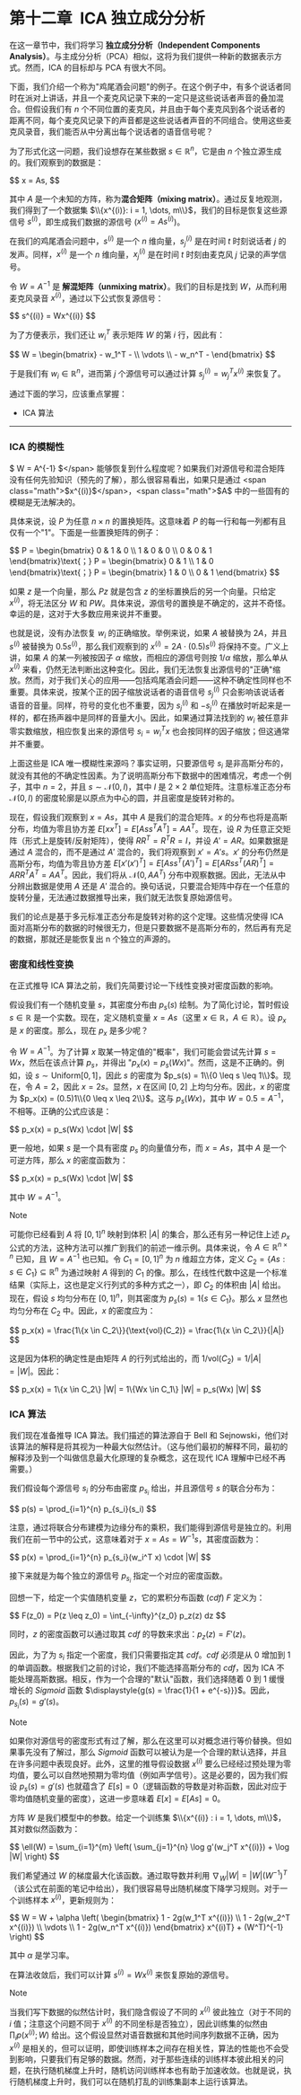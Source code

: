 # 第十二章&ensp;ICA 独立成分分析

在这一章节中，我们将学习 **独立成分分析（Independent Components Analysis）**。与主成分分析（PCA）相似，这将为我们提供一种新的数据表示方式。然而，ICA 的目标却与 PCA 有很大不同。

下面，我们介绍一个称为"鸡尾酒会问题"的例子。在这个例子中，有多个说话者同时在派对上讲话，并且一个麦克风记录下来的一定只是这些说话者声音的叠加混合。但假设我们有 <span class="math">$n$</span> 个不同位置的麦克风，并且由于每个麦克风到各个说话者的距离不同，每个麦克风记录下的声音都是这些说话者声音的不同组合。使用这些麦克风录音，我们能否从中分离出每个说话者的语音信号呢？

为了形式化这一问题，我们设想存在某些数据 <span class="math">$s \in \mathbb{R}^n$</span>，它是由 <span class="math">$n$</span> 个独立源生成的。我们观察到的数据是：

<div class="math">
$$
x = As,
$$
</div>

其中 <span class="math">$A$</span> 是一个未知的方阵，称为**混合矩阵（mixing matrix）**。通过反复地观测，我们得到了一个数据集 <span class="math">$\\{x^{(i)}: i = 1, \dots, m\\}$</span>，我们的目标是恢复这些源信号 <span class="math">$s^{(i)}$</span>，即生成我们数据的源信号 (<span class="math">$x^{(i)} = As^{(i)}$</span>)。

在我们的鸡尾酒会问题中，<span class="math">$s^{(i)}$</span> 是一个 <span class="math">$n$</span> 维向量，<span class="math">$s_j^{(i)}$</span> 是在时间 <span class="math">$t$</span> 时刻说话者 <span class="math">$j$</span> 的发声。同样，<span class="math">$x^{(i)}$</span> 是一个 <span class="math">$n$</span> 维向量，<span class="math">$x_j^{(i)}$</span> 是在时间 <span class="math">$t$</span> 时刻由麦克风 <span class="math">$j$</span> 记录的声学信号。

令 <span class="math">$W = A^{-1}$</span> 是 **解混矩阵（unmixing matrix）**。我们的目标是找到 <span class="math">$W$</span>，从而利用麦克风录音 <span class="math">$x^{(i)}$</span>，通过以下公式恢复源信号：

<div class="math">
$$
s^{(i)} = Wx^{(i)}
$$
</div>

为了方便表示，我们还让 <span class="math">$w_i^T$</span> 表示矩阵 <span class="math">$W$</span> 的第 <span class="math">$i$</span> 行，因此有：

<div class="math">
$$
W = \begin{bmatrix}
    - w_1^T - \\
    \vdots \\
    - w_n^T -
\end{bmatrix}
$$
</div>

于是我们有 <span class="math">$w_i \in \mathbb{R}^n$</span>，进而第 <span class="math">$j$</span> 个源信号可以通过计算 <span class="math">$s_j^{(i)} = w_j^T x^{(i)}$</span> 来恢复了。

通过下面的学习，应该重点掌握：

* ICA 算法

- - -

### ICA 的模糊性

<span class="math">$ W = A^{-1} $</span> 能够恢复到什么程度呢？如果我们对源信号和混合矩阵没有任何先验知识（预先的了解），那么很容易看出，如果只是通过 <span class="math">$x^{(i)}$</span>，<span class="math">$A$</span> 中的一些固有的模糊是无法解决的。

具体来说，设 <span class="math">$P$</span> 为任意 <span class="math">$n \times n$</span> 的置换矩阵。这意味着 <span class="math">$P$</span> 的每一行和每一列都有且仅有一个"1"。下面是一些置换矩阵的例子：

<div class="math">
$$
P = \begin{bmatrix}
0 & 1 & 0 \\
1 & 0 & 0 \\
0 & 0 & 1
\end{bmatrix}\text{；}
P = \begin{bmatrix}
0 & 1 \\
1 & 0
\end{bmatrix}\text{；}
P = \begin{bmatrix}
1 & 0 \\
0 & 1
\end{bmatrix}
$$
</div>

如果 <span class="math">$z$</span> 是一个向量，那么 <span class="math">$Pz$</span> 就是包含 <span class="math">$z$</span> 的坐标置换后的另一个向量。只给定 <span class="math">$x^{(i)}$</span>，将无法区分 <span class="math">$W$</span> 和 <span class="math">$PW$</span>。具体来说，源信号的置换是不确定的，这并不奇怪。幸运的是，这对于大多数应用来说并不重要。

也就是说，没有办法恢复 <span class="math">$w_i$</span> 的正确缩放。举例来说，如果 <span class="math">$A$</span> 被替换为 <span class="math">$2A$</span>，并且 <span class="math">$s^{(i)}$</span> 被替换为 <span class="math">$0.5s^{(i)}$</span>，那么我们观察到的 <span class="math">$x^{(i)} = 2A \cdot (0.5)s^{(i)}$</span> 将保持不变。广义上讲，如果 <span class="math">$A$</span> 的某一列被按因子 <span class="math">$\alpha$</span> 缩放，而相应的源信号则按 <span class="math">$1/\alpha$</span> 缩放，那么单从 <span class="math">$x^{(i)}$</span> 来看，仍然无法判断出这种变化。因此，我们无法恢复出源信号的"正确"缩放。然而，对于我们关心的应用——包括鸡尾酒会问题——这种不确定性同样也不重要。具体来说，按某个正的因子缩放说话者的语音信号 <span class="math">$s_j^{(i)}$</span> 只会影响该说话者语音的音量。同样，符号的变化也不重要，因为 <span class="math">$s_j^{(i)}$</span> 和 <span class="math">$-s_j^{(i)}$</span> 在播放时听起来是一样的，都在扬声器中是同样的音量大小。因此，如果通过算法找到的 <span class="math">$w_i$</span> 被任意非零实数缩放，相应恢复出来的源信号 <span class="math">$s_i = w_i^T x$</span> 也会按同样的因子缩放；但这通常并不重要。

上面这些是 ICA 唯一模糊性来源吗？事实证明，只要源信号 <span class="math">$s_i$</span> 是非高斯分布的，就没有其他的不确定性因素。为了说明高斯分布下数据中的困难情况，考虑一个例子，其中 <span class="math">$n = 2$</span>，并且 <span class="math">$s \sim \mathcal{N}(0, I)$</span>，其中 <span class="math">$I$</span> 是 <span class="math">$2 \times 2$</span> 单位矩阵。注意标准正态分布 <span class="math">$\mathcal{N}(0, I)$</span> 的密度轮廓是以原点为中心的圆，并且密度是旋转对称的。

现在，假设我们观察到 <span class="math">$x = As$</span>，其中 <span class="math">$A$</span> 是我们的混合矩阵。<span class="math">$x$</span> 的分布也将是高斯分布，均值为零且协方差 <span class="math">$E[xx^T] = E[Ass^T A^T] = AA^T$</span>。现在，设 <span class="math">$R$</span> 为任意正交矩阵（形式上是旋转/反射矩阵），使得 <span class="math">$RR^T = R^T R = I$</span>，并设 <span class="math">$A' = AR$</span>。如果数据是通过 <span class="math">$A$</span> 混合的，而不是通过 <span class="math">$A'$</span> 混合的，我们将观察到 <span class="math">$x' = A's$</span>。<span class="math">$x'$</span> 的分布仍然是高斯分布，均值为零且协方差 <span class="math">$E[x'(x')^T] = E[Ass^T(A')^T] = E[ARss^T(AR)^T] = ARR^TA^T= AA^T$</span>。因此，我们将从 <span class="math">$\mathcal{N}(0, AA^T)$</span> 分布中观察数据。因此，无法从中分辨出数据是使用 <span class="math">$A$</span> 还是 <span class="math">$A'$</span> 混合的。换句话说，只要混合矩阵中存在一个任意的旋转分量，无法通过数据推导出来，我们就无法恢复原始源信号。

我们的论点是基于多元标准正态分布是旋转对称的这个定理。这些情况使得 ICA 面对高斯分布的数据的时候很无力，但是只要数据不是高斯分布的，然后再有充足的数据，那就还是能恢复出 n 个独立的声源的。

### 密度和线性变换

在正式推导 ICA 算法之前，我们先简要讨论一下线性变换对密度函数的影响。

假设我们有一个随机变量 <span class="math">$s$</span>，其密度分布由 <span class="math">$p_s(s)$</span> 绘制。为了简化讨论，暂时假设 <span class="math">$s \in \mathbb{R}$</span> 是一个实数。现在，定义随机变量 <span class="math">$x = As$</span>（这里 <span class="math">$x \in \mathbb{R}$</span>，<span class="math">$A \in \mathbb{R}$</span>）。设 <span class="math">$p_x$</span> 是 <span class="math">$x$</span> 的密度。那么，现在 <span class="math">$p_x$</span> 是多少呢？

令 <span class="math">$W = A^{-1}$</span>。为了计算 <span class="math">$x$</span> 取某一特定值的"概率"，我们可能会尝试先计算 <span class="math">$s = Wx$</span>，然后在该点计算 <span class="math">$p_s$</span>，并得出 "<span class="math">$p_x(x) = p_s(Wx)$</span>"。然而，这是不正确的。例如，设 <span class="math">$s \sim \text{Uniform}[0, 1]$</span>，因此 <span class="math">$s$</span> 的密度为 <span class="math">$p_s(s) = 1\\{0 \leq s \leq 1\\}$</span>。现在，令 <span class="math">$A = 2$</span>，因此 <span class="math">$x = 2s$</span>。显然，<span class="math">$x$</span> 在区间 <span class="math">$[0, 2]$</span> 上均匀分布。因此，<span class="math">$x$</span> 的密度为 <span class="math">$p_x(x) = (0.5)1\\{0 \leq x \leq 2\\}$</span>。这与 <span class="math">$p_s(Wx)$</span>，其中 <span class="math">$W = 0.5 = A^{-1}$</span>，不相等。正确的公式应该是：

<div class="math">
$$
p_x(x) = p_s(Wx) \cdot |W|
$$
</div>

更一般地，如果 <span class="math">$s$</span> 是一个具有密度 <span class="math">$p_s$</span> 的向量值分布，而 <span class="math">$x = As$</span>，其中 <span class="math">$A$</span> 是一个可逆方阵，那么 <span class="math">$x$</span> 的密度函数为：

<div class="math">
$$
p_x(x) = p_s(Wx) \cdot |W|
$$
</div>

其中 <span class="math">$W = A^{-1}$</span>。

> [!NOTE]
> 可能你已经看到 <span class="math">$A$</span> 将 <span class="math">$[0,1]^n$</span> 映射到体积 <span class="math">$|A|$</span> 的集合，那么还有另一种记住上述 <span class="math">$p_x$</span> 公式的方法，这种方法可以推广到我们的前述一维示例。具体来说，令 <span class="math">$A \in \mathbb{R}^{n \times n}$</span> 已知，且 <span class="math">$W = A^{-1}$</span> 也已知。令 <span class="math">$C_1 = [0,1]^n$</span> 为 <span class="math">$n$</span> 维超立方体，定义 <span class="math">$C_2 = \{As : s \in C_1\} \subseteq \mathbb{R}^n$</span> 为通过映射 <span class="math">$A$</span> 得到的 <span class="math">$C_1$</span> 的像。那么，在线性代数中这是一个标准结果（实际上，这也是定义行列式的多种方式之一），即 <span class="math">$C_2$</span> 的体积由 <span class="math">$|A|$</span> 给出。现在，假设 <span class="math">$s$</span> 均匀分布在 <span class="math">$[0, 1]^n$</span>，则其密度为 <span class="math">$p_s(s) = 1\{s \in C_1\}$</span>。那么 <span class="math">$x$</span> 显然也均匀分布在 <span class="math">$C_2$</span> 中。因此，<span class="math">$x$</span> 的密度应为：
>
> <div class="math">
> $$
> p_x(x) = \frac{1\{x \in C_2\}}{\text{vol}(C_2)} = \frac{1\{x \in C_2\}}{|A|}
> $$
> </div>
>
> 这是因为体积的确定性是由矩阵 <span class="math">$A$</span> 的行列式给出的，而 <span class="math">$1/\text{vol}(C_2) = 1/|A| = |W|$</span>。因此：
>
> <div class="math">
> $$
> p_x(x) = 1\{x \in C_2\} |W| = 1\{Wx \in C_1\} |W| = p_s(Wx) |W|
> $$
> </div>

### ICA 算法

我们现在准备推导 ICA 算法。我们描述的算法源自于 Bell 和 Sejnowski，他们对该算法的解释是将其视为一种最大似然估计。（这与他们最初的解释不同，最初的解释涉及到一个叫做信息最大化原理的复杂概念，这在现代 ICA 理解中已经不再需要。）

我们假设每个源信号 <span class="math">$s_i$</span> 的分布由密度 <span class="math">$p_{s_i}$</span> 给出，并且源信号 <span class="math">$s$</span> 的联合分布为：

<div class="math">
$$
p(s) = \prod_{i=1}^{n} p_{s_i}(s_i)
$$
</div>

注意，通过将联合分布建模为边缘分布的乘积，我们能得到源信号是独立的。利用我们在前一节中的公式，这意味着对于 <span class="math">$x = As = W^{-1} s$</span>，其密度函数为：

<div class="math">
$$
p(x) = \prod_{i=1}^{n} p_{s_i}(w_i^T x) \cdot |W|
$$
</div>

接下来就是为每个独立的源信号 <span class="math">$p_{s_i}$</span> 指定一个对应的密度函数。

回想一下，给定一个实值随机变量 <span class="math">$z$</span>，它的累积分布函数 <span class="math">$(cdf)$</span> <span class="math">$F$</span> 定义为：

<div class="math">
$$
F(z_0) = P(z \leq z_0) = \int_{-\infty}^{z_0} p_z(z) dz
$$
</div>

同时，<span class="math">$z$</span> 的密度函数可以通过取其 <span class="math">$cdf$</span> 的导数来求出：<span class="math">$p_z(z) = F'(z)$</span>。

因此，为了为 <span class="math">$s_i$</span> 指定一个密度，我们只需要指定其 <span class="math">$cdf$</span>。<span class="math">$cdf$</span> 必须是从 0 增加到 1 的单调函数。根据我们之前的讨论，我们不能选择高斯分布的 <span class="math">$cdf$</span>，因为 ICA 不能处理高斯数据。相反，作为一个合理的"默认"函数，我们选择随着 0 到 1 缓慢增长的 <span class="math">$Sigmoid$</span> 函数 <span class="math">$\displaystyle{g(s) = \frac{1}{1 + e^{-s}}}$</span>。因此，<span class="math">$p_{s_i}(s) = g'(s)$</span>。

> [!NOTE]
> 如果你对源信号的密度形式有过了解，那么在这里可以对概念进行等价替换。但如果事先没有了解过，那么 <span class="math">$Sigmoid$</span> 函数可以被认为是一个合理的默认选择，并且在许多问题中表现良好。此外，这里的推导假设数据 <span class="math">$x^{(i)}$</span> 要么已经经过预处理为零均值，要么可以自然地预期为零均值（例如声学信号）。这是必要的，因为我们假设 <span class="math">$p_s(s) = g'(s)$</span> 也就蕴含了 <span class="math">$E[s] = 0$</span>（逻辑函数的导数是对称函数，因此对应于零均值随机变量的密度），这进一步意味着 <span class="math">$E[x] = E[As] = 0$</span>。

方阵 <span class="math">$W$</span> 是我们模型中的参数。给定一个训练集 <span class="math">$\\{x^{(i)} : i = 1, \dots, m\\}$</span>，其对数似然函数为：

<div class="math">
$$
\ell(W) = \sum_{i=1}^{m} \left( \sum_{j=1}^{n} \log g'(w_j^T x^{(i)}) + \log |W| \right)
$$
</div>

我们希望通过 <span class="math">$W$</span> 的梯度最大化该函数。通过取导数并利用 <span class="math">$\nabla_W |W| = |W| (W^{-1})^T$</span>（该公式在前面的笔记中给出），我们很容易导出随机梯度下降学习规则。对于一个训练样本 <span class="math">$x^{(i)}$</span>，更新规则为：

<div class="math">
$$
W = W + \alpha \left( \begin{bmatrix}
1 - 2g(w_1^T x^{(i)}) \\
1 - 2g(w_2^T x^{(i)}) \\
\vdots \\
1 - 2g(w_n^T x^{(i)})
\end{bmatrix}
x^{(i)T} + (W^T)^{-1} \right)
$$
</div>

其中 <span class="math">$\alpha$</span> 是学习率。

在算法收敛后，我们可以计算 <span class="math">$s^{(i)} = W x^{(i)}$</span> 来恢复原始的源信号。

> [!NOTE]
> 当我们写下数据的似然估计时，我们隐含假设了不同的 <span class="math">$x^{(i)}$</span> 彼此独立（对于不同的 <span class="math">$i$</span> 值；注意这个问题不同于 <span class="math">$x^{(i)}$</span> 的不同坐标是否独立），因此训练集的似然由 <span class="math">$\prod_i p(x^{(i)}; W)$</span> 给出。这个假设显然对语音数据和其他时间序列数据不正确，因为 <span class="math">$x^{(i)}$</span> 是相关的，但可以证明，即使训练样本之间存在相关性，算法的性能也不会受到影响，只要我们有足够的数据。然而，对于那些连续的训练样本彼此相关的问题，在执行随机梯度上升时，随机访问训练样本也有助于加速收敛。也就是说，执行随机梯度上升时，我们可以在随机打乱的训练集副本上运行该算法。
